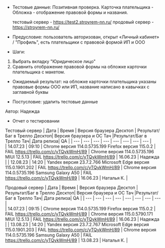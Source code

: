 * Тестовые данные: Позитивная проверка. Карточка плательщика - Обложка - отображение правовой формы и названия.

	тестовый сервер - https://test2.stroyrem-nn.ru/   продовый сервер - https://stroyrem-nn.ru/

* Предусловие: пользователь авторизован, открыт «Личный кабинет» / "Профиль", есть плательщики с правовой формой ИП и ООО

* Шаги:
1.	Выбрать вкладку "Юридическое лицо"
2.	Сравнить отображение правовой формы на обложке карточки плательщика с макетом.

* Ожидаемый результат: на обложке карточки плательщика указаны правовые формы ООО или ИП, название написано в кавычках с заглавной буквы

* Постусловие: удалить тестовые данные

Автор: Надежда

* Отчет о тестировании
  
Тестовый сервер
| Дата | Время | Версия браузера Десктоп | Результат/Баг в Трелло Десктоп|  Версия браузера и ОС Тач |Результат/Баг в Трелло Тач| Дата релиза| QA  |
| --- | --- | --- | --- |  --- | --- | --- | --- |   
| 14.07.23 | 09:10 | Chrome версия 114.0.5735.199 Firefox версия 115.0.2 | FAIL https://trello.com/c/yTQykWmH/89 | Chrome версия 114.0.5735.196 MIUI 12.5.13 | FAIL https://trello.com/c/yTQykWmH/89 | 16.06.23 | Надежда |
| 12.08.23 | 14:20 | Yandex версия 23.7.2.766  Microsoft Edge версия 115.0.1901.202 | FAIL https://trello.com/c/yTQykWmH/89 | Chrome версия 114.0.5735.196 Samsung Galaxy A50 | FAIL https://trello.com/c/yTQykWmH/89 | 16.06.23 | Наталья К. |  

Продовый сервер
| Дата | Время | Версия браузера Десктоп | Результат/Баг в Трелло Десктоп|  Версия браузера и ОС Тач |Результат/Баг в Трелло Тач| Дата релиза| QA |
| --- | --- | --- | --- |  --- | --- | --- | --- |   
| 14.07.23 | 09:15 | Chrome версия 114.0.5735.199 Firefox версия 115.0.2 | FAIL https://trello.com/c/yTQykWmH/89 | Chrome версия 115.0.5790.171 MIUI 12.5.13 | FAIL https://trello.com/c/yTQykWmH/89 | 16.06.23 | Надежда |
| 13.08.23 | 14:20 | Yandex версия 23.7.2.767  Microsoft Edge версия 115.0.1901.203 | FAIL https://trello.com/c/yTQykWmH/89 | Chrome версия 114.0.5735.196 Samsung Galaxy A50 | FAIL https://trello.com/c/yTQykWmH/89 | 13.08.23 | Наталья К. |  